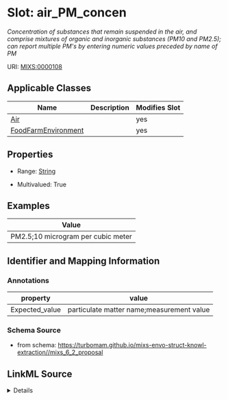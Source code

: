 # Slot: air_PM_concen


_Concentration of substances that remain suspended in the air, and comprise mixtures of organic and inorganic substances (PM10 and PM2.5); can report multiple PM's by entering numeric values preceded by name of PM_



URI: [MIXS:0000108](https://w3id.org/mixs/0000108)



<!-- no inheritance hierarchy -->




## Applicable Classes

| Name | Description | Modifies Slot |
| --- | --- | --- |
[Air](Air.md) |  |  yes  |
[FoodFarmEnvironment](FoodFarmEnvironment.md) |  |  yes  |







## Properties

* Range: [String](String.md)

* Multivalued: True






## Examples

| Value |
| --- |
| PM2.5;10 microgram per cubic meter |

## Identifier and Mapping Information





### Annotations

| property | value |
| --- | --- |
| Expected_value | particulate matter name;measurement value |



### Schema Source


* from schema: https://turbomam.github.io/mixs-envo-struct-knowl-extraction//mixs_6_2_proposal




## LinkML Source

<details>
```yaml
name: air_PM_concen
annotations:
  Expected_value:
    tag: Expected_value
    value: particulate matter name;measurement value
description: Concentration of substances that remain suspended in the air, and comprise
  mixtures of organic and inorganic substances (PM10 and PM2.5); can report multiple
  PM's by entering numeric values preceded by name of PM
title: air particulate matter concentration
notes:
- air
- concentration
- particle
- particulate
examples:
- value: PM2.5;10 microgram per cubic meter
from_schema: https://turbomam.github.io/mixs-envo-struct-knowl-extraction//mixs_6_2_proposal
rank: 1000
string_serialization: '{text};{float} {unit}'
slot_uri: MIXS:0000108
multivalued: true
alias: air_PM_concen
domain_of:
- Air
- FoodFarmEnvironment
range: string
required: false
recommended: false

```
</details>